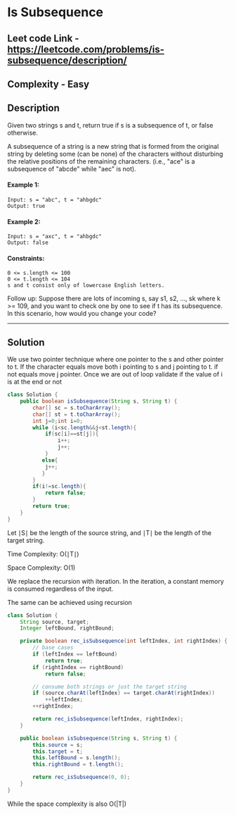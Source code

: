 # Is Subsequence

## Leet code Link - https://leetcode.com/problems/is-subsequence/description/

## Complexity - Easy

## Description
Given two strings s and t, return true if s is a subsequence of t, or false otherwise.

A subsequence of a string is a new string that is formed from the original string by deleting some (can be none) of the characters without disturbing the relative positions of the remaining characters. (i.e., "ace" is a subsequence of "abcde" while "aec" is not).

 

#### Example 1:
```
Input: s = "abc", t = "ahbgdc"
Output: true
```
#### Example 2:
```
Input: s = "axc", t = "ahbgdc"
Output: false
 ```

#### Constraints:
```
0 <= s.length <= 100
0 <= t.length <= 104
s and t consist only of lowercase English letters.
 ```

Follow up: Suppose there are lots of incoming s, say s1, s2, ..., sk where k >= 109, and you want to check one by one to see if t has its subsequence. In this scenario, how would you change your code?

---
## Solution
We use two pointer technique where one pointer to the s and other pointer to t. If the character equals move both i pointing to s and j pointing to t. if not equals move j pointer. Once we are out of loop validate if the value of i is at the end or not

```java
class Solution {
    public boolean isSubsequence(String s, String t) {
        char[] sc = s.toCharArray();
        char[] st = t.toCharArray();
        int j=0;int i=0;
        while (i<sc.length&&j<st.length){
            if(sc[i]==st[j]){
                i++;
                j++;
            }
           else{
            j++;
           }
        }
        if(i!=sc.length){
            return false;
        }
        return true;
    }
}
```
Let ∣S∣ be the length of the source string, and ∣T∣ be the length of the target string.

Time Complexity: O(∣T∣)

Space Complexity: O(1)

We replace the recursion with iteration. In the iteration, a constant memory is consumed regardless of the input.

The same can be achieved using recursion 

```java
class Solution {
    String source, target;
    Integer leftBound, rightBound;

    private boolean rec_isSubsequence(int leftIndex, int rightIndex) {
        // base cases
        if (leftIndex == leftBound)
            return true;
        if (rightIndex == rightBound)
            return false;

        // consume both strings or just the target string
        if (source.charAt(leftIndex) == target.charAt(rightIndex))
            ++leftIndex;
        ++rightIndex;

        return rec_isSubsequence(leftIndex, rightIndex);
    }

    public boolean isSubsequence(String s, String t) {
        this.source = s;
        this.target = t;
        this.leftBound = s.length();
        this.rightBound = t.length();

        return rec_isSubsequence(0, 0);
    }
}
```
While the space complexity is also O(|T|)
